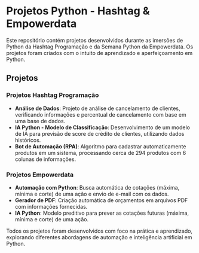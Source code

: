# Projetos Python - Hashtag & Empowerdata

Este repositório contém projetos desenvolvidos durante as imersões de Python da Hashtag Programação e da Semana Python da Empowerdata. Os projetos foram criados com o intuito de aprendizado e aperfeiçoamento em Python.

## Projetos

### Projetos Hashtag Programação

- **Análise de Dados**: Projeto de análise de cancelamento de clientes, verificando informações e percentual de cancelamento com base em uma base de dados.
- **IA Python - Modelo de Classificação**: Desenvolvimento de um modelo de IA para previsão de score de crédito de clientes, utilizando dados históricos.
- **Bot de Automação (RPA)**: Algoritmo para cadastrar automaticamente produtos em um sistema, processando cerca de 294 produtos com 6 colunas de informações.

### Projetos Empowerdata

- **Automação com Python**: Busca automática de cotações (máxima, mínima e corte) de uma ação e envio de e-mail com os dados.
- **Gerador de PDF**: Criação automática de orçamentos em arquivos PDF com informações fornecidas.
- **IA Python**: Modelo preditivo para prever as cotações futuras (máxima, mínima e corte) de uma ação.

Todos os projetos foram desenvolvidos com foco na prática e aprendizado, explorando diferentes abordagens de automação e inteligência artificial em Python.
